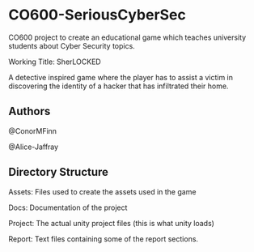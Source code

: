 # CO600-SeriousCyberSec
CO600 project to create an educational game which teaches university students about Cyber Security topics. 

Working Title: SherLOCKED

A detective inspired game where the player has to assist a victim in discovering the identity of a hacker that has infiltrated their home. 

## Authors

@ConorMFinn

@Alice-Jaffray

## Directory Structure

Assets: Files used to create the assets used in the game

Docs: Documentation of the project

Project: The actual unity project files (this is what unity loads)

Report: Text files containing some of the report sections.
